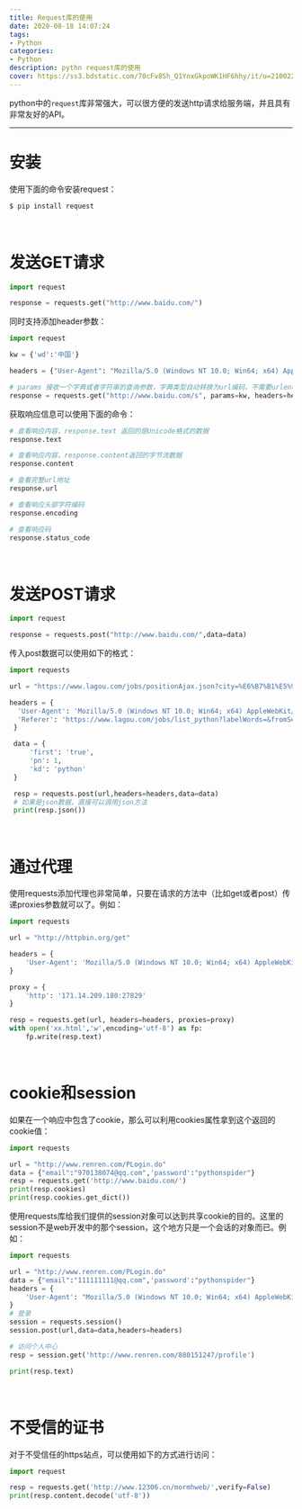 ```yaml
---
title: Request库的使用
date: 2020-08-18 14:07:24
tags:
- Python
categories:
- Python
description: pythn request库的使用
cover: https://ss3.bdstatic.com/70cFv8Sh_Q1YnxGkpoWK1HF6hhy/it/u=2100224046,747583905&fm=26&gp=0.jpg
---
```




python中的`request`库非常强大，可以很方便的发送http请求给服务端，并且具有非常友好的API。



------



# 安装

使用下面的命令安装request：

```bash
$ pip install request
```





<br>



# 发送GET请求

```python
import request

response = requests.get("http://www.baidu.com/")
```



同时支持添加header参数：

```python
import request

kw = {'wd':'中国'}

headers = {"User-Agent": "Mozilla/5.0 (Windows NT 10.0; Win64; x64) AppleWebKit/537.36 (KHTML, like Gecko) Chrome/54.0.2840.99 Safari/537.36"}

# params 接收一个字典或者字符串的查询参数，字典类型自动转换为url编码，不需要urlencode()
response = requests.get("http://www.baidu.com/s", params=kw, headers=headers)
```



获取响应信息可以使用下面的命令：

```python
# 查看响应内容，response.text 返回的是Unicode格式的数据
response.text

# 查看响应内容，response.content返回的字节流数据
response.content

# 查看完整url地址
response.url

# 查看响应头部字符编码
response.encoding

# 查看响应码
response.status_code
```



<br>



# 发送POST请求

```python
import request

response = requests.post("http://www.baidu.com/",data=data)
```



传入post数据可以使用如下的格式：

```python
import requests

url = "https://www.lagou.com/jobs/positionAjax.json?city=%E6%B7%B1%E5%9C%B3&needAddtionalResult=false&isSchoolJob=0"

headers = {
  'User-Agent': 'Mozilla/5.0 (Windows NT 10.0; Win64; x64) AppleWebKit/537.36 (KHTML, like Gecko) Chrome/62.0.3202.94 Safari/537.36',
  'Referer': 'https://www.lagou.com/jobs/list_python?labelWords=&fromSearch=true&suginput='
 }

 data = {
     'first': 'true',
     'pn': 1,
     'kd': 'python'
 }

 resp = requests.post(url,headers=headers,data=data)
 # 如果是json数据，直接可以调用json方法
 print(resp.json())
```



<br>



# 通过代理

使用requests添加代理也非常简单，只要在请求的方法中（比如get或者post）传递proxies参数就可以了。例如：

```python
import requests

url = "http://httpbin.org/get"

headers = {
    'User-Agent': 'Mozilla/5.0 (Windows NT 10.0; Win64; x64) AppleWebKit/537.36 (KHTML, like Gecko) Chrome/62.0.3202.94 Safari/537.36',
}

proxy = {
    'http': '171.14.209.180:27829'
}

resp = requests.get(url, headers=headers, proxies=proxy)
with open('xx.html','w',encoding='utf-8') as fp:
    fp.write(resp.text)
```



<br>



# cookie和session

如果在一个响应中包含了cookie，那么可以利用cookies属性拿到这个返回的cookie值：

```python
import requests

url = "http://www.renren.com/PLogin.do"
data = {"email":"970138074@qq.com",'password':"pythonspider"}
resp = requests.get('http://www.baidu.com/')
print(resp.cookies)
print(resp.cookies.get_dict())
```



使用requests库给我们提供的session对象可以达到共享cookie的目的。这里的session不是web开发中的那个session，这个地方只是一个会话的对象而已。例如：

```python
import requests

url = "http://www.renren.com/PLogin.do"
data = {"email":"111111111@qq.com",'password':"pythonspider"}
headers = {
    'User-Agent': "Mozilla/5.0 (Windows NT 10.0; Win64; x64) AppleWebKit/537.36 (KHTML, like Gecko) Chrome/62.0.3202.94 Safari/537.36"
}
# 登录
session = requests.session()
session.post(url,data=data,headers=headers)

# 访问个人中心
resp = session.get('http://www.renren.com/880151247/profile')

print(resp.text)
```



<br>



# 不受信的证书

对于不受信任的https站点，可以使用如下的方式进行访问：

```python
import request

resp = requests.get('http://www.12306.cn/mormhweb/',verify=False)
print(resp.content.decode('utf-8'))
```





